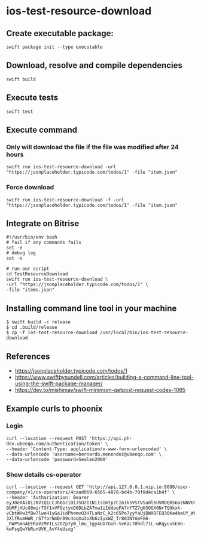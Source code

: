 # ios-test-resource-download

## Create executable package:

```
swift package init --type executable
```
## Download, resolve and compile dependencies

```
swift build
```
## Execute tests

```
swift test
```
## Execute command

### Only will download the file if the file was modified after 24 hours 

```
swift run ios-test-resource-download -url "https://jsonplaceholder.typicode.com/todos/1" -file "item.json"
```
### Force download 

```
swift run ios-test-resource-download -f -url "https://jsonplaceholder.typicode.com/todos/1" -file "item.json"
```
## Integrate on Bitrise

```
#!/usr/bin/env bash
# fail if any commands fails
set -e
# debug log
set -x

# run our script
cd TestResourceDownload
swift run ios-test-resource-download \
-url "https://jsonplaceholder.typicode.com/todos/1" \
-file "items.json"
```
## Installing command line tool in your machine

```
$ swift build -c release
$ cd .build/release
$ cp -f ios-test-resource-download /usr/local/bin/ios-test-resource-download
```
## References

- https://jsonplaceholder.typicode.com/todos/1
- https://www.swiftbysundell.com/articles/building-a-command-line-tool-using-the-swift-package-manager/
- https://dev.to/mishimay/swift-minimum-getpost-request-codes-1085

## Example curls to phoenix


### Login

```
curl --location --request POST 'https://api.ph-dev.ubeeqo.com/authentication/token' \
--header 'Content-Type: application/x-www-form-urlencoded' \
--data-urlencode 'username=bernardo.menendez@ubeeqo.com' \
--data-urlencode 'password=Sealen2000'
```

### Show details cs-operator

```
curl --location --request GET 'http://api.127.0.0.1.nip.io:8080/user-company/v1/cs-operators/4caad069-6565-4878-bd4b-70f8d4ca1b4f' \
--header 'Authorization: Bearer eyJ0eXAiOiJKV1QiLCJhbGciOiJSUzI1NiIsImtpZCI6Ik5VSTVSa0l6UVROQ056azNNVUU0UWtJek5rVkROVFEwUmtKRE1URTJRVGRGTVRjNE5ETTFPUSJ9.eyJodHRwczovL3ViZWVxby5jb20vdXNlcl91dWlkIjoiNzcwYWYzMjEtNzBiMS00OWFhLWExN2ItMDY0ZGExZDUzNjdiIiwiaXNzIjoiaHR0cHM6Ly9hdXRoLnViZWVxby5jb20vIiwic3ViIjoiYXV0aDB8NWJlNDU5MzhiOTc1MmM2N2RjZjExYzNiIiwiYXVkIjpbImh0dHBzOi8vYXBpLnBoLWRldi51YmVlcW8uY29tIiwiaHR0cHM6Ly91YmVlcW8uZXUuYXV0aDAuY29tL3VzZXJpbmZvIl0sImlhdCI6MTU3Nzk3ODEzNiwiZXhwIjoxNTc4MDY0NTM2LCJhenAiOiJBT0dtMlBOSk1TMjlsbHpqZUFJZEdwVnNRREkwQlpDaiIsInNjb3BlIjoib3BlbmlkIHByb2ZpbGUgZW1haWwgYWRkcmVzcyBwaG9uZSIsImd0eSI6InBhc3N3b3JkIn0.U-0bMFjXUcG0mir7Sf1vVFOztyxD6DLbZA7ma1iIddaqFA7nYTZ7gH3OGX6NrTQNkxh-vCbtWHw3fBw7lweH1yGa1idPhemvQ3HTLaNzC_k2c65Po7yyYaUjBWXDFEQ30Ka4beUY_WLoCpFhUBpVU1kDzgxgDYAdb43GT5s7DLtbgpN_faz2PG8bqhdqphQLGL6-3XlfRumHWR_rS7forNmDr09c4oqXu3oXb6zIyxWZ_Tr803NYAeFm6-_hWPSmnAEERaVzMY1Ls2OZp7yW_lmu_1gy4UU7Guh-SvKaLT0hdl7iL-wRqyuu5Emn-kwFsgQwYbRunUVK_AvY4eUsxg'
```

